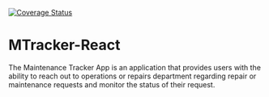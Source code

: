 [![Coverage Status](https://coveralls.io/repos/github/yomigeek/mtracker-react/badge.svg?branch=develop)](https://coveralls.io/github/yomigeek/mtracker-react?branch=develop)

# MTracker-React
The Maintenance Tracker App is an application that provides users with the ability to reach out to operations or repairs department regarding repair or maintenance requests and monitor the status of their request.

